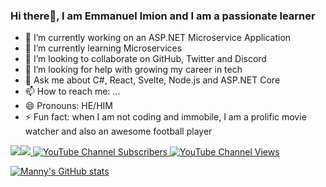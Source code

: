 ### Hi there👋, I am Emmanuel Imion and I am a passionate learner



- 🔭 I’m currently working on an ASP.NET Microservice Application
- 🌱 I’m currently learning Microservices
- 👯 I’m looking to collaborate on GitHub, Twitter and Discord
- 🤔 I’m looking for help with growing my career in tech
- 💬 Ask me about C#, React, Svelte, Node.js and ASP.NET Core
- 📫 How to reach me: ...
- 😄 Pronouns: HE/HIM
- ⚡ Fun fact: when I am not coding and immobile, I am a prolific movie watcher and also an awesome football player


<a href="https://www.twitter.com/hermanoLXV" target="_blank" rel="noreferrer"><img
src="https://img.shields.io/twitter/follow/hermanoLXV?logo=twitter&style=for-the-badge&color=f97316&labelColor=000000"
/></a><a href="https://www.github.com/mannypulator" target="_blank" rel="noreferrer"><img
src="https://img.shields.io/github/followers/mannypulator?logo=github&style=for-the-badge&color=f97316&labelColor=000000" /></a><a href="https://www.youtube.com/channel/UCVzQyQe-OxsBpQY1jA2xo3w">
  <img alt="YouTube Channel Subscribers" src="https://img.shields.io/youtube/channel/subscribers/UCVzQyQe-OxsBpQY1jA2xo3w?color=red&logo=youtube&style=for-the-badge&labelColor=ce4630">
</a>
<a href="https://www.youtube.com/channel/UCVzQyQe-OxsBpQY1jA2xo3w">
  <img alt="YouTube Channel Views" src="https://img.shields.io/youtube/channel/views/UCVzQyQe-OxsBpQY1jA2xo3w?color=blue&label=View%20count&logo=youtube&style=for-the-badge&labelColor=0b689d">
</a>

<a href="http://www.github.com/mannypulator"><img src="https://github-readme-stats.vercel.app/api?username=mannypulator&show_icons=true&hide=&count_private=true&title_color=facc15&text_color=facc15&icon_color=f97316&bg_color=000000&hide_border=true&show_icons=true" alt="Manny's GitHub stats" /></a>
